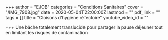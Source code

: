+++
author = "EJOB"
categories = "Conditions Sanitaires"
cover = "/IMG_7908.jpg"
date = 2020-05-04T22:00:00Z
lastmod = ""
pdf_link = ""
tags = []
title = "Cloisons d'hygiène réfectoire"
youtube_video_id = ""

+++
Une bâche totalement translucide pour partager la pause déjeuner tout en limitant les risques de contamination